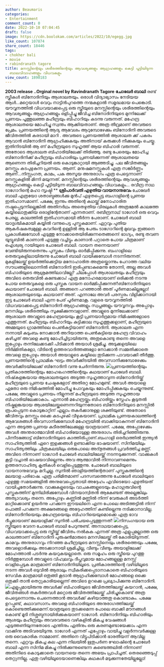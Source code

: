```yaml
---
author: Beaumaris
categories:
- Entertainment
comment_count: 0
date: 2022-10-10 07:04:45
draft: false
image: https://cdn.boolokam.com/articles/2022/10/egegg.jpg
like_count: 107874
share_count: 18446
tags:
- chokher bali
- movie
- rabindranath tagore
title: മനസ്സിന്റെയും ശരീരത്തിന്റെയും ആവശ്യങ്ങളും ആഗ്രഹങ്ങളും കെട്ടി പൂട്ടിയിടുന്ന
  ബാലവിവാഹങ്ങളും വിധവകളും
view_count: 1890183
---
```


**2003 release ..Orginal novel by Ravindranath Tagore** **ചോഖേർ ബാലി** രണ്ട് സ്ത്രീകൾ ബിനോദിനിയും ആശാലതയും. ഒരാൾ വിദ്യാഭ്യാസം നേടിയയ ആൾ...മറ്റെയാൾ വെറും നാട്ടിൻപുറത്തെ നന്മകളാൽ സമൃദ്ധമായ പെങ്കൊടി. യൗവ്വനത്തിൽ വിധവയാക്കപ്പെട്ട ഒരു സ്ത്രീയുടെ മനസ്സിന്റെയും ശരീരത്തിന്റെയും ആവശ്യങ്ങളും ആഗ്രഹങ്ങളും ഒളിപ്പിച്ചു ജീവിച്ച ബിനോദിനിയുടെ മുന്നിലേക്ക് പ്രണയം പൂത്തുലഞ്ഞ മഹീന്ദ്രയും ബിഹാറിയും കടന്നു വരുന്നത്. മഹേന്ദ്ര ആശാലതയെ മോഹിച്ചു സ്വന്തം ആക്കിയതാണ്. അത്ര തീവ്രമാണ് അവരുടെ പ്രേമം. പ്രണയത്തിന്റെ ആദ്യ ആവേശം ആറുമ്പോഴേക്കും ബിനോദിനി അവരുടെ ജീവിതത്തിൽ കരടായി മാറി . അവരുടെ പ്രണയത്തിൽ ആശാലത ക്ക് പകരം ആവാൻ ബിനോദിനി ആഗ്രഹിക്കുകയും അതിനായ് കരുക്കൾ നീക്കുകയും ചെയ്തു. ഇതിനിടയിൽ ആ ണ് മഹീന്ദ്രയുടെ സുഹൃത്ത് ആയ ബിഹാരി വരുന്നത്. അതോടെ ആശാലത ബിഹാരിയിലേക്ക് തിരിഞ്ഞു. രണ്ടു പേരെയും മോഹിച്ച ബിനോദിനിക്ക് മഹീന്ദ്രയും ബിഹാരിയും പ്രണയിക്കുന്നത് ആശാലതയെ ആണെന്ന തിരിച്ചറിയൽ ഒരു കൊടുങ്കാറ്റായി ആഞ്ഞടിച്ചു. പല ജീവിതങ്ങളും മനസ്സും കടപുഴുകുന്ന പ്രണയം. ആണ്. മനുഷമനസ്സുകൾ എത്ര സങ്കീർണ്ണം ആണ്...നിസ്സംഗത, കാമം, പക അസൂയ അനുരാഗം എത്ര പെട്ടെന്നാണ് മനസ്സുകളിൽ മിന്നി മയുന്നത്. മനസ്സിന്റെയും ശരീരത്തിന്റെയും ആവശ്യങ്ങളും ആഗ്രഹങ്ങളും കെട്ടി പൂട്ടിയിടുന്ന ബാലവിവാഹങ്ങളും വിധവകളും... രവീന്ദ്ര നാഥ ടാഗോറിന്റെ മഹാ സൃഷ്ടി ** **ശ്രീപാര്‍വതി എഴുതിയ വായനാനുഭവം** ചോഖേർ ബാലി എത്രയോ ശതാബ്ദങ്ങൾക്കു മുൻപ് എഴുതപ്പെട്ട ബംഗാളിന്റെ പ്രണയ ഇതിഹാസമാണ്. പക്ഷേ, ഇന്നും അതിന്റെ കഥയ്ക്ക് മനോഹാരിത നഷ്ടപ്പെടുന്നില്ലെങ്കിൽ അതിനർഥം അതെഴുതിയ വിരലുകൾ അത്രമേൽ കാലത്തേ കയ്യിലൊതുക്കിയ ഒരാളിന്റേതാണ് എന്നതാണ്. രബീന്ദ്രനാഥ് ടാഗോർ ഒരു വെറും പേരല്ല, കാലത്തിൽ ഇതിഹാസമായി തീർന്ന പേരാണ്. ചോഖേർ ബാലി യാദൃശ്ചികമായി കയ്യിൽ വന്നുപെട്ട പുസ്തകമാണ്. ഏറ്റവും പുതിയ ആകർഷകത്വമുള്ള കവറിന്റെ ഉള്ളിൽ ആ പേരും ടാഗോറിന്റെ മുഖവും ഇങ്ങനെ പ്രകാശിക്കുമ്പോൾ എടുത്തു നോക്കാതെയിരിക്കുന്നതെങ്ങനെ! ഭാഗ്യം, രണ്ടു തവണ യൂട്യൂബിൽ കാണാൻ എടുത്തു വച്ചിട്ടും കാണാൻ പറ്റാതെ പോയ ചിത്രമാണ് ഐശ്വര്യ റായിയുടെ ചോഖേർ ബാലി. വായന തന്നെയാണ് വേണ്ടിയിരുന്നതെന്നും പുസ്തകം വീണ്ടും ഓർമിപ്പിക്കുന്നു. ബംഗാളിലെ തെരുവുകളിലായിരുന്നു ചോഖേർ ബാലി വായിക്കുമ്പോൾ നടന്നിരുന്നത്. മുകളിലേയ്ക്ക് ഉയർത്തിക്കെട്ടിയ മനോഹാരിത അത്രയ്ക്കൊന്നും പേറാത്ത വലിയ സൗധങ്ങളിലൊന്നിൽ ബിനോദിനി ഇരിപ്പുണ്ടാകുമെന്നു തോന്നി, അല്ല അവൾ ബിഹാരിയുടെ ആശ്രമത്തിലാവില്ലേ? ചിലപ്പോൾ ആശാലതയും മഹീന്ദ്രയും അവിടെ തെരുവിൽ കണ്ടേക്കാം! എത്ര മനോഹരമായാണ് ഒരിക്കൽ നടന്നു പോയ തെരുവുകളെ ഒരു പുസ്തക വായന ഓർമ്മിപ്പിക്കുന്നത്!ബിനോദിനിയുടെ കഥയാണ്‌ ചോഖേർ ബാലി. അങ്ങനെ പറഞ്ഞാൽ അത് പൂർണമാകില്ലല്ലോ! ആശാലതയുടെയും കഥയാണ് അത്. എന്നാലേ അവർ പരസ്പരം വിളിക്കാനായി ഇട്ട ചോഖേർ ബാലി എന്ന പേര് പൂർണമാകൂ. വളരെ യൗവ്വനത്തിൽ വിധവയാക്കപ്പെട്ട ബിനോദിനി ആഗ്രഹങ്ങളും സ്വപ്നങ്ങളും യൗവ്വനവും അപ്പോഴും മനസിലും ശരീരത്തിലും സൂക്ഷിക്കുന്നവളാണ്. അവളുടെ മുന്നിലേക്കാണ് ആശാലത അവളുടെ മഹേന്ദ്രയെയും കൂട്ടി പ്രണയാർദ്രമായ നിമിഷങ്ങളോടെ എത്തുന്നത്. മഹീന്ദ്രയും ബിഹാറിയും കുട്ടിക്കാല സുഹൃത്തുക്കളാണ്, മഹീന്ദ്രയുടെ അമ്മയുടെ ഗ്രാമത്തിലെ പെൺകുട്ടിയാണ് ബിനോദിനി. ആശാലത എന്ന നന്നായി കുടുംബം നോക്കാൻ അറിയാത്ത പെൺകുട്ടിയെ മഹേന്ദ്ര വിവാഹം കഴിച്ചത് അവളെ കണ്ടു മോഹിച്ചിട്ടായിരുന്നു, അതുകൊണ്ടു തന്നെ അവളെ ഇപ്പോഴും തന്നിലേക്കടക്കി പിടിക്കാൻ അയാൾ ശ്രമിച്ചു. അടുക്കളയിലെ നിർമ്മിതികളോ, വീടിന്റെ ഉത്തരവാദിത്തങ്ങളോ നോക്കാൻ സമ്മതിക്കാതെ അവളെ ഇപ്പോഴും അയാൾ അയാളുടെ കയ്യിലെ തുടിക്കുന്ന പാവയാക്കി തീർത്തു. പ്രണയത്തിന്റെ പ്രാഥമിക ഘട്ടം അവർക്കിടയിൽ അവസാനിക്കുമ്പോഴേക്കും അവർക്കിടയിലേക്ക് ബിനോദിനി വന്നു ചേർന്നിരുന്നു. ![](https://cdn.boolokam.com/articles/2022/10/egegg.jpg)പ്രണയത്തിന്റെയും പ്രതികാരത്തിന്റെയും മോഹഭംഗത്തിന്റെയും കഥയാണ്‌ ചോഖേർ ബാലി. നിഷ്‌കളങ്കയായ ആശാലതയുടെ അടുത്ത സുഹൃത്താവുന്ന ബിനോദിനിയ്ക്ക് മഹീന്ദ്രയുടെ പ്രണയ ചേഷ്ടകളോട് അതിരറ്റ മോഹമുണ്ട്. അവൾ അയാളെ ഏതോ ഒരു നിമിഷത്തിൽ മോഹിച്ചു പോവുകയും മോഹിപ്പിക്കുകയും ചെയ്യുന്നുണ്ട്. പക്ഷേ, അവളുടെ പ്രണയം നീളുന്നത് മഹീന്ദ്രയുടെ അടുത്ത സുഹൃത്തായ ബിഹാരിയിലേക്കാകാം. എന്നാൽ മഹേന്ദ്രയ്ക്കും ബിഹാരിയ്ക്കും സ്നേഹം കൂടുതൽ നിഷ്കളങ്കയായ ആശയിലേയ്ക്കണെന്നറിയുന്നതോടെ ബിനോദിനിയുടെ മനസ്സിൽ രൂപപ്പെടുന്ന കൊടുങ്കാറ്റിന് എല്ലാം തകർക്കാനുള്ള ശക്തിയുണ്ട്. അതോടെ ജീവിതവും മനസ്സും ഒക്കെ കടപുഴകി വീഴുകയാണ്. പ്രാഥമിക പ്രണയകാലത്തിന്റെ ആവേശങ്ങൾ അവസാനിക്കുമ്പോൾ മഹേന്ദ്രയിൽ ബാക്കിയാകുന്നത് ബിനോദിനി എന്ന അടുത്ത പ്രണയ കുടീരത്തിലേക്കുള്ള യാത്രയാണ്. പക്ഷേ, അപ്പോഴേക്കും അവൾ അന്തരാത്മാവിൽ ബിഹാരിയോടുള്ള അനുരാഗം തിരിച്ചറിഞ്ഞിരുന്നു. പിന്നീടങ്ങോട്ട് ബിനോദിനിയുടെ കാത്തിരിപ്പാണ്.ബംഗാളി ഒരർഥത്തിൽ ഇന്ത്യൻ സാഹിത്യത്തിൽ ഏറെ ഇളക്കങ്ങൾ ഉണ്ടാക്കിയ ഭാഷയാണ്. സിനിമയിലും സാഹിത്യത്തിലും ചിത്രകലയിലും ഒരുപോലെ അദ്‌ഭുതങ്ങൾ പ്രവർത്തിച്ച മണ്ണ്. അവിടെ നിന്നാണ് ടാഗോർ ചോഖേർ ബാലിയിലേയ്ക്ക് നടന്നടുക്കുന്നത്. വാക്കുകൾ കൂട്ടി വച്ചാൽ ഭാഷയാവില്ലെന്നും അവ ആത്മാവിൽ നിന്നാവണമെന്നും ഉത്തരസാഹിത്യ കൃതികൾ വെളിപ്പെടുത്തുന്നു. ചോഖേർ ബാലിയുടെ വായനാനുഭവവും മറിച്ചല്ല. സുനിൽ ഞാളിയത്തിന്റേതാണ് പുസ്തകത്തിന്റെ മലയാള പരിഭാഷ. എത്ര പരിമിതമാണ് പദസമ്പത്തെന്നു ചോഖേർ ബാലിയുടെ എഴുത്തു സമയങ്ങളിൽ അനുഭവപ്പെട്ടതായി അദ്ദേഹം എവിടെയോ എഴുതിയത് വായിച്ചതോർക്കുന്നു. വാക്കുകളുടെയും വാചകങ്ങളുടെയും മഹാഗുരുവിന്റെ പുസ്തകത്തിന് മുന്നിലിരിക്കുമ്പോൾ വിനയാന്വിതൻ ആകേണ്ടത് അല്ലെങ്കിലും അത്യാവശ്യം തന്നെ. അപ്പോഴും കണ്ണിൽ മണ്ണിൽ നിന്ന് വേരുകൾ അടർത്തി മാറ്റിക്കൊണ്ട് ഉയർന്നു പറക്കുന്ന ഈയലിനെ എന്ന പോലെ അടിത്തട്ടിൽ നിന്ന് പൊങ്ങി പറക്കുന്ന അക്ഷരങ്ങളെ അദ്ദേഹത്തിന് കണ്ടില്ലെന്നു നടിക്കാനാവില്ല. ബിനോദിനിയെയും മഹേന്ദ്രയെയും ബിഹാറിയെയുമൊക്കെ എത്ര ഭാവ ദീപ്തമായാണ് മലയാളിക്ക് സുനിൽ പരിചയപ്പെടുത്തുന്നത്! ![](https://cdn.boolokam.com/articles/2022/10/fwf22r.jpg)നിസംഗയായ ഒരു സ്ത്രീയുടെ വേദന ചോഖേർ ബാലി പേറുന്നുണ്ട്. അനാഥയാക്കപ്പെട്ട, വിധവയാക്കപ്പെട്ട ഒരു സ്ത്രീയ്ക്ക് ജീവിതം നൽകുക എന്നത് അത്ര എളുപ്പമല്ലാത്ത ഒരു കാലത്താണ് ബിനോദിനി പുരുഷൻമാരുടെ മനസിലേയ്ക്ക് തീ കോരിയിടുന്നത്. കാമവും അനുരാഗവും നിറഞ്ഞ മഹീന്ദ്രയുടെ മനസ്സിനെയും ശരീരത്തെയും പക്ഷേ, അവളൊരിക്കലും അടക്കാനായി ശ്രമിച്ചില്ല, വീണ്ടും വീണ്ടും അയാളിലേക്ക് മോഹത്താൽ പടർന്നു കയറുകയല്ലാതെ. ഒരു സമൂഹം ഒരു സ്ത്രീയെ പുറത്തു നിർത്തുമ്പോൾ അവളുടെ വിഹ്വലവും ദീപ്തവുമായ മോഹങ്ങളുള്ള മനസ്സ് വെളിപ്പെടുക മാത്രമാണ് ബിനോദിനിയിലൂടെ. പ്രതികാരത്തിന്റെ വഴിയിലൂടെ നടന്ന അവൾ ഒടുവിൽ ആരാലും സ്വീകരിക്കപ്പെടാനാകാതെ ബിഹാരിയുടെ സേവിക മാത്രമായി ഒതുങ്ങി കൂടാൻ ആഗ്രഹിക്കുമ്പോൾ മോഹങ്ങളെ ഒക്കെ ഒതുക്കി താൻ തെറ്റുകാരിയല്ലെന്ന് അവിടെ ഉറക്കെ പ്രഖ്യാപിക്കുന്നു ബിനോദിനി. ![](https://cdn.boolokam.com/articles/2022/10/fwfwggg-1.jpg)എളുപ്പമായിരുന്നു അവൾക്ക് ബിഹാരിയുടെ ജീവിതത്തിലേയ്ക്ക് കയറാൻ, പക്ഷേ, ജീവിതങ്ങൾ തകർത്തവൾ മറ്റൊരു ജീവിതത്തിലേയ്ക്ക് ചിരിച്ചുകൊണ്ട് അത്ര പെട്ടെന്നൊന്നും ചെന്നെത്താൻ അവൾക്ക് കഴിയാത്തതു കൊണ്ടാകും. പക്ഷേ ഉറപ്പുണ്ട്, കഥാവസാനം അവളെ ബിഹാരിയുടെ അനുരാഗത്തിലേയ്ക്ക് കൊണ്ടെത്തിക്കുമെന്ന്.യാത്രയുടെ തുടക്കമെന്ന പോലെ ബാക്കി മൗനങ്ങൾ കൊണ്ട് മൂടി നിശ്ശബ്ദനായിരിക്കുകയാണ് ടാഗോർ. ബിനോദിനിയും ബിഹാരിയും ആശയും മഹീന്ദ്രയും അവരവരുടെ വഴികളിൽ മികച്ച വേഷങ്ങൾ എടുത്തണിയുന്നതോടെ എന്തിനും ഏതിനും ഒരു കരണമുണ്ടായേക്കാം എന്ന വാക്കിനു അടിവരയിടുന്നു. ടാഗോർ എന്നത് എപ്പോഴും വായിച്ചു വളർന്നവർക്കുള്ള ഒരു വൈകാരിക നാമമാണ്. അതിനെ വിട്ടുപിടിക്കാൻ ഭാരതീയന് ആവില്ല തന്നെ. ഏറ്റവും മികച്ച കല എന്ന നിലയിൽ ഋതുപർണ ഘോഷിന്റെ ചോഖേർ ബാലി എന്ന സിനിമ മികച്ചു നിൽക്കുന്നുണ്ടെന്ന കണ്ടെത്തലിൽ നിന്നാണ് അതിനിടെ കൊടുക്കാതെ വായനയെ തന്നെ അഭയം പ്രാപിച്ചത്. തെരഞ്ഞെടുപ്പ് തെറ്റുന്നില്ല. ഏതു വഴിയിലൂടെയാണെങ്കിലും കഥകൾ മടുക്കുന്നതേയില്ലല്ലോ!